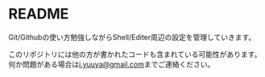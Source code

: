 README
======

Git/Githubの使い方勉強しながらShell/Editer周辺の設定を管理していきます。

このリポジトリには他の方が書かれたコードも含まれている可能性があります。
何か問題がある場合は<i.yuuya@gmail.com>までご連絡ください。
